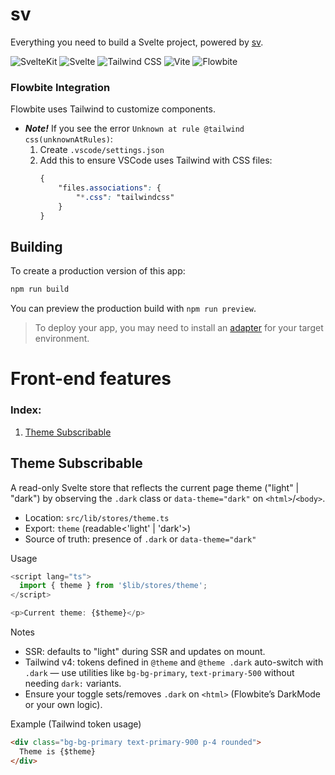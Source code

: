 # sv

Everything you need to build a Svelte project, powered by [sv](https://github.com/sveltejs/cli).

![SvelteKit](https://img.shields.io/badge/SvelteKit-2.22-FF3E00?logo=svelte&logoColor=white&style=for-the-badge)
![Svelte](https://img.shields.io/badge/Svelte-5.0.0-FF3E00?logo=svelte&logoColor=white&style=for-the-badge)
![Tailwind CSS](https://img.shields.io/badge/Tailwind_CSS-4.1.0-38B2AC?logo=tailwindcss&logoColor=white&style=for-the-badge)
![Vite](https://img.shields.io/badge/Vite-7.0.4-646CFF?logo=vite&logoColor=white&style=for-the-badge)
![Flowbite](https://img.shields.io/badge/Flowbite-3.1.2-0E7490?logo=flowbite&logoColor=white&style=for-the-badge)


### Flowbite Integration

Flowbite uses Tailwind to customize components.

* <strong><i>Note!</i></strong> If you see the error `Unknown at rule @tailwind css(unknownAtRules)`:
    1) Create `.vscode/settings.json`
    2) Add this to ensure VSCode uses Tailwind with CSS files:
        ```css
        {
            "files.associations": {
                "*.css": "tailwindcss"
            }
        }
        ```

## Building

To create a production version of this app:

```sh
npm run build
```

You can preview the production build with `npm run preview`.

> To deploy your app, you may need to install an [adapter](https://svelte.dev/docs/kit/adapters) for your target environment.

# Front-end features

### Index:

1) [Theme Subscribable](#Theme_Subscribable)

## Theme Subscribable

A read-only Svelte store that reflects the current page theme ("light" | "dark") by observing the `.dark` class or `data-theme="dark"` on `<html>`/`<body>`.

- Location: `src/lib/stores/theme.ts`
- Export: `theme` (readable<'light' | 'dark'>)
- Source of truth: presence of `.dark` or `data-theme="dark"`

Usage
```ts
<script lang="ts">
  import { theme } from '$lib/stores/theme';
</script>

<p>Current theme: {$theme}</p>
```

Notes
- SSR: defaults to "light" during SSR and updates on mount.
- Tailwind v4: tokens defined in `@theme` and `@theme .dark` auto-switch with `.dark` — use utilities like `bg-bg-primary`, `text-primary-500` without needing `dark:` variants.
- Ensure your toggle sets/removes `.dark` on `<html>` (Flowbite’s DarkMode or your own logic).

Example (Tailwind token usage)
```html
<div class="bg-bg-primary text-primary-900 p-4 rounded">
  Theme is {$theme}
</div>
```
